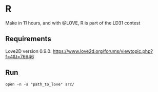 R
=

Make in 11 hours, and with @LOVE, R is part of the LD31 contest

## Requirements
Love2D version 0.9.0: https://www.love2d.org/forums/viewtopic.php?f=4&t=76646

## Run
```
open -n -a "path_to_love" src/
```
